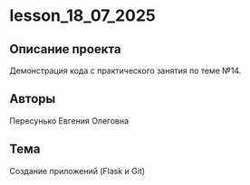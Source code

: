 # lesson_18_07_2025

## Описание проекта
Демонстрация кода с практического занятия по теме №14.

## Авторы
Пересунько Евгения Олеговна

## Тема
Создание приложений (Flask и Git)